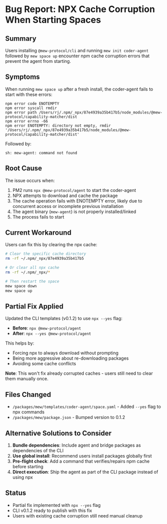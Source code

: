 # Bug Report: NPX Cache Corruption When Starting Spaces

## Summary
Users installing `@mew-protocol/cli` and running `mew init coder-agent` followed by `mew space up` encounter npm cache corruption errors that prevent the agent from starting.

## Symptoms
When running `mew space up` after a fresh install, the coder-agent fails to start with these errors:
```
npm error code ENOTEMPTY
npm error syscall rmdir
npm error path /Users/rj/.npm/_npx/87e4939a35b417b5/node_modules/@mew-protocol/capability-matcher/dist
npm error errno -66
npm error ENOTEMPTY: directory not empty, rmdir '/Users/rj/.npm/_npx/87e4939a35b417b5/node_modules/@mew-protocol/capability-matcher/dist'
```

Followed by:
```
sh: mew-agent: command not found
```

## Root Cause
The issue occurs when:
1. PM2 runs `npx @mew-protocol/agent` to start the coder-agent
2. NPX attempts to download and cache the package
3. The cache operation fails with ENOTEMPTY error, likely due to concurrent access or incomplete previous installation
4. The agent binary (`mew-agent`) is not properly installed/linked
5. The process fails to start

## Current Workaround
Users can fix this by clearing the npx cache:
```bash
# Clear the specific cache directory
rm -rf ~/.npm/_npx/87e4939a35b417b5

# Or clear all npx cache
rm -rf ~/.npm/_npx/*

# Then restart the space
mew space down
mew space up
```

## Partial Fix Applied
Updated the CLI templates (v0.1.2) to use `npx --yes` flag:
- **Before**: `npx @mew-protocol/agent`
- **After**: `npx --yes @mew-protocol/agent`

This helps by:
- Forcing npx to always download without prompting
- Being more aggressive about re-downloading packages
- Avoiding some cache conflicts

**Note**: This won't fix already corrupted caches - users still need to clear them manually once.

## Files Changed
- `/packages/mew/templates/coder-agent/space.yaml` - Added `--yes` flag to npx commands
- `/packages/mew/package.json` - Bumped version to 0.1.2

## Alternative Solutions to Consider
1. **Bundle dependencies**: Include agent and bridge packages as dependencies of the CLI
2. **Use global install**: Recommend users install packages globally first
3. **Pre-flight check**: Add a command that verifies/repairs npm cache before starting
4. **Direct execution**: Ship the agent as part of the CLI package instead of using npx

## Status
- Partial fix implemented with `npx --yes` flag
- CLI v0.1.2 ready to publish with this fix
- Users with existing cache corruption still need manual cleanup